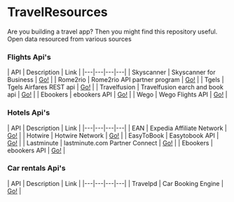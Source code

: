 # TravelResources
Are you building a travel app? Then you might find this repository useful. Open data resourced from various sources

### Flights Api's

| API | Description | Link |
|---|---|---|---|
| Skyscanner | Skyscanner for Business | [Go!](http://en.business.skyscanner.net/) |
| Rome2rio | Rome2rio API partner program | [Go!](http://www.rome2rio.com/documentation/signup) |
| Tgels | Tgels Airfares REST api | [Go!](http://www.tgels.com/tapi/) |
| Travelfusion | Travelfusion earch and book api | [Go!](http://www.tgels.com/tapi/) |
| Ebookers | ebookers API | [Go!](http://affiliates.ebookers.com/news/new_ebookers_api_35/) |
| Wego | Wego Flights API | [Go!](http://support.wan.travel/hc/en-us/articles/200191669) |

### Hotels Api's

| API | Description | Link |
|---|---|---|---|
| EAN | Expedia Affiliate Network | [Go!](http://developer.ean.com/) |
| Hotwire | Hotwire Network | [Go!](http://developer.hotwire.com/) |
| EasyToBook | Easytobook API | [Go!](http://www.etbxml.com/protocol/ApiFunctions.php) |
| Lastminute | lastminute.com Partner Connect  | [Go!](http://connect.lastminute.com/Developer) |
| Ebookers | ebookers API | [Go!](http://affiliates.ebookers.com/news/new_ebookers_api_35/) |

### Car rentals Api's

| API | Description | Link |
|---|---|---|---|
| Travelpd | Car Booking Engine | [Go!](http://www.travelpd.com/car-booking-engine) |

